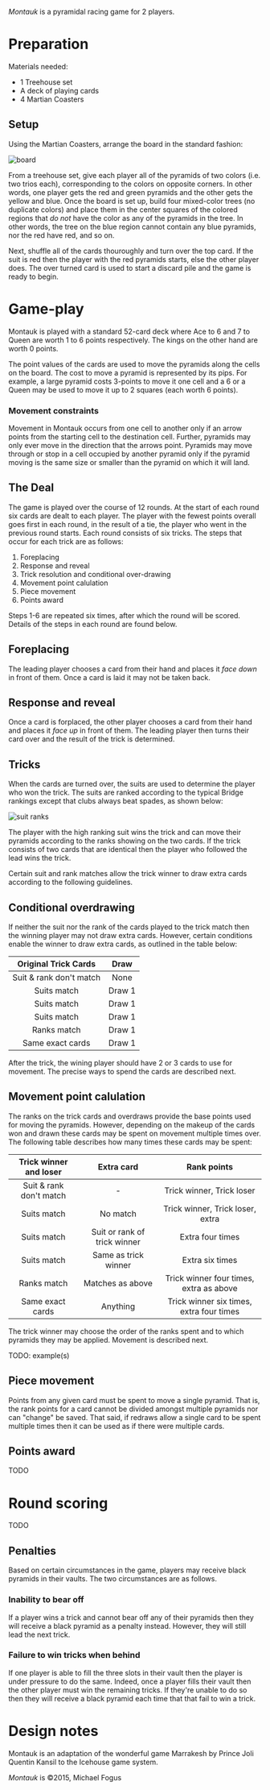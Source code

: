 *Montauk* is a pyramidal racing game for 2 players.

Preparation
===========

Materials needed:

 * 1 Treehouse set
 * A deck of playing cards
 * 4 Martian Coasters

Setup
-----

Using the Martian Coasters, arrange the board in the standard fashion:

![board](https://raw.githubusercontent.com/fogus/spiel/master/pyramidenspiel/montauk/graphics/board.png)

From a treehouse set, give each player all of the pyramids of two colors (i.e. two trios each), corresponding to the colors on opposite corners.  In other words, one player gets the red and green pyramids and the other gets the yellow and blue.  Once the board is set up, build four mixed-color trees (no duplicate colors) and place them in the center squares of the colored regions that *do not* have the color as any of the pyramids in the tree.  In other words, the tree on the blue region cannot contain any blue pyramids, nor the red have red, and so on.

Next, shuffle all of the cards thouroughly and turn over the top card.  If the suit is red then the player with the red pyramids starts, else the other player does.  The over turned card is used to start a discard pile and the game is ready to begin.

Game-play
=========

Montauk is played with a standard 52-card deck where Ace to 6 and 7 to Queen are worth 1 to 6 points respectively.  The kings on the other hand are worth 0 points.

The point values of the cards are used to move the pyramids along the cells on the board.  The cost to move a pyramid is represented by its pips.  For example, a large pyramid costs 3-points to move it one cell and a 6 or a Queen may be used to move it up to 2 squares (each worth 6 points). 

### Movement constraints

Movement in Montauk occurs from one cell to another only if an arrow points from the starting cell to the destination cell.  Further, pyramids may only ever move in the direction that the arrows point.  Pyramids may move through or stop in a cell occupied by another pyramid only if the pyramid moving is the same size or smaller than the pyramid on which it will land.

The Deal
--------

The game is played over the course of 12 rounds.  At the start of each round six cards are dealt to each player.  The player with the fewest points overall goes first in each round, in the result of a tie, the player who went in the previous round starts.  Each round consists of six tricks.  The steps that occur for each trick are as follows:

 1. Foreplacing
 2. Response and reveal
 3. Trick resolution and conditional over-drawing
 4. Movement point calulation
 5. Piece movement
 6. Points award

Steps 1-6 are repeated six times, after which the round will be scored.  Details of the steps in each round are found below. 

Foreplacing 
-----------

The leading player chooses a card from their hand and places it *face down* in front of them.  Once a card is laid it may not be taken back.

Response and reveal
--------------------

Once a card is forplaced, the other player chooses a card from their hand and places it *face up* in front of them.  The leading player then turns their card over and the result of the trick is determined.

Tricks
------

When the cards are turned over, the suits are used to determine the player who won the trick.  The suits are ranked according to the typical Bridge rankings except that clubs always beat spades, as shown below:

![suit ranks](https://raw.githubusercontent.com/fogus/spiel/master/pyramidenspiel/montauk/graphics/suit-ranks.png)

The player with the high ranking suit wins the trick and can move their pyramids according to the ranks showing on the two cards.  If the trick consists of two cards that are identical then the player who followed the lead wins the trick.

Certain suit and rank matches allow the trick winner to draw extra cards according to the following guidelines.

Conditional overdrawing
-----------------------

If neither the suit nor the rank of the cards played to the trick match then the winning player may not draw extra cards.  However, certain conditions enable the winner to draw extra cards, as outlined in the table below:

 Original Trick Cards     |  Draw  |
 :----------------------: | :----: |
  Suit & rank don't match |  None  |
  Suits match             | Draw 1 |
  Suits match             | Draw 1 |
  Suits match             | Draw 1 | 
  Ranks match             | Draw 1 |
  Same exact cards        | Draw 1 |

After the trick, the wining player should have 2 or 3 cards to use for movement.  The precise ways to spend the cards are described next.

Movement point calulation
-------------------------

The ranks on the trick cards and overdraws provide the base points used for moving the pyramids.  However, depending on the makeup of the cards won and drawn these cards may be spent on movement multiple times over.  The following table describes how many times these cards may be spent:

 Trick winner and loser   |  Extra card                   | Rank points                              |
 :----------------------: | :---------------------------: | :--------------------------------------: |
  Suit & rank don't match |  -                            | Trick winner, Trick loser                |
  Suits match             |  No match                     | Trick winner, Trick loser, extra         |
  Suits match             |  Suit or rank of trick winner | Extra four times                         |
  Suits match             |  Same as trick winner         | Extra six times                          |
  Ranks match             |  Matches as above             | Trick winner four times, extra as above  |
  Same exact cards        |  Anything                     | Trick winner six times, extra four times |


The trick winner may choose the order of the ranks spent and to which pyramids they may be applied.  Movement is described next.

TODO: example(s)

Piece movement
--------------

Points from any given card must be spent to move a single pyramid.  That is, the rank points for a card cannot be divided amongst multiple pyramids nor can "change" be saved.  That said, if redraws allow a single card to be spent multiple times then it can be used as if there were multiple cards.

Points award
------------

TODO


Round scoring
=============

TODO

Penalties
---------

Based on certain circumstances in the game, players may receive black pyramids in their vaults.  The two circumstances are as follows.

### Inability to bear off

If a player wins a trick and cannot bear off any of their pyramids then they will receive a black pyramid as a penalty instead.  However, they will still lead the next trick.

### Failure to win tricks when behind

If one player is able to fill the three slots in their vault then the player is under pressure to do the same.  Indeed, once a player fills their vault then the other player must win the remaining tricks.  If they're unable to do so then they will receive a black pyramid each time that that fail to win a trick.


Design notes
============

Montauk is an adaptation of the wonderful game Marrakesh by Prince Joli Quentin Kansil to the Icehouse game system.


*Montauk* is &copy;2015, Michael Fogus

